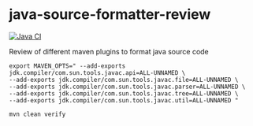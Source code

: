 # java-source-formatter-review

[![Java CI](https://github.com/jabrena/java-source-formatter-review/actions/workflows/build.yml/badge.svg)](https://github.com/jabrena/java-source-formatter-review/actions/workflows/build.yml)

Review of different maven plugins to format java source code

```
export MAVEN_OPTS=" --add-exports jdk.compiler/com.sun.tools.javac.api=ALL-UNNAMED \
--add-exports jdk.compiler/com.sun.tools.javac.file=ALL-UNNAMED \
--add-exports jdk.compiler/com.sun.tools.javac.parser=ALL-UNNAMED \
--add-exports jdk.compiler/com.sun.tools.javac.tree=ALL-UNNAMED \
--add-exports jdk.compiler/com.sun.tools.javac.util=ALL-UNNAMED "

mvn clean verify
```
